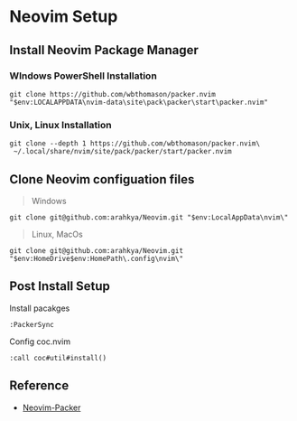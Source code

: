 # Neovim Setup
## Install Neovim Package Manager

### WIndows PowerShell Installation
```shell
git clone https://github.com/wbthomason/packer.nvim "$env:LOCALAPPDATA\nvim-data\site\pack\packer\start\packer.nvim"
```

### Unix, Linux Installation

```shell
git clone --depth 1 https://github.com/wbthomason/packer.nvim\
 ~/.local/share/nvim/site/pack/packer/start/packer.nvim
```

## Clone Neovim configuation files
> Windows
```shell
git clone git@github.com:arahkya/Neovim.git "$env:LocalAppData\nvim\"
```

> Linux, MacOs
```shell
git clone git@github.com:arahkya/Neovim.git "$env:HomeDrive$env:HomePath\.config\nvim\"
```

## Post Install Setup
Install pacakges
```
:PackerSync
```

Config coc.nvim
```
:call coc#util#install()
```

## Reference
- [Neovim-Packer](https://github.com/wbthomason/packer.nvim)